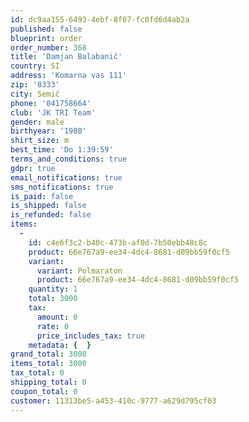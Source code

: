 ```yaml
---
id: dc9aa155-6493-4ebf-8f07-fc0fd6d4ab2a
published: false
blueprint: order
order_number: 368
title: 'Damjan Balabanič'
country: SI
address: 'Komarna vas 111'
zip: '8333'
city: Semič
phone: '041758664'
club: 'JK TRI Team'
gender: male
birthyear: '1980'
shirt_size: m
best_time: 'Do 1:39:59'
terms_and_conditions: true
gdpr: true
email_notifications: true
sms_notifications: true
is_paid: false
is_shipped: false
is_refunded: false
items:
  -
    id: c4e6f3c2-b40c-473b-af0d-7b50ebb48c8c
    product: 66e767a9-ee34-4dc4-8681-d09bb59f0cf5
    variant:
      variant: Polmaraton
      product: 66e767a9-ee34-4dc4-8681-d09bb59f0cf5
    quantity: 1
    total: 3000
    tax:
      amount: 0
      rate: 0
      price_includes_tax: true
    metadata: {  }
grand_total: 3000
items_total: 3000
tax_total: 0
shipping_total: 0
coupon_total: 0
customer: 11313be5-a453-410c-9777-a629d795cf03
---
```

